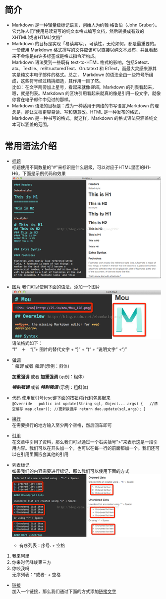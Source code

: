 # 简介 
 - Markdown 是一种轻量级标记语言，创始人为约翰·格鲁伯（John Gruber）。它允许人们“使用易读易写的纯文本格式编写文档，然后转换成有效的XHTML(或者HTML)文档”
 - Markdown 的目标是实现「易读易写」。可读性，无论如何，都是最重要的。一份使用 Markdown 格式撰写的文件应该可以直接以纯文本发布，并且看起来不会像是由许多标签或是格式指令所构成。  
 Markdown 语法受到一些既有 text-to-HTML 格式的影响，包括Setext、atx、Textile、reStructuredText、Grutatext 和 EtText，而最大灵感来源其实是纯文本电子邮件的格式。总之， Markdown 的语法全由一些符号所组成，这些符号经过精挑细选，其作用一目了然。  
 比如：在文字两旁加上星号，看起来就像*强调*。Markdown 的列表看起来，嗯，就是列表。Markdown 的区块引用看起来就真的像是引用一段文字，就像你曾在电子邮件中见过的那样。
 - Markdown 语法的目标是：成为一种适用于网络的书写语言,Markdown 的理念是，能让文档更容易读、写和随意改。HTML 是一种发布的格式，Markdown 是一种书写的格式。就这样，Markdown 的格式语法只涵盖纯文本可以涵盖的范围。
 # 常用语法介绍
 - [标题](#标题)  
 标题使用不同数量的"#"来标识是什么层级，可以对应于HTML里面的H1-H6，下面是示例代码和效果![标题层级](img/20141121163201450.png)
 - [图片](#图片)
 我们可以使用下面的语法，添加一个图片![Alt text](img/20141121163821625.png)
 语法格式如下：    
 “!”　＋　“[”+ 图片的替代文字 + “]” + “(” + “说明文字” +“)”
 - [强调](#强调)  
`
   *强调* 或者 _强调_ (示例：斜体)  
   
   **加重强调** 或者 __加重强调__ (示例：粗体)   
    
   ***特别强调*** 或者 ___特别强调___ (示例：粗斜体)
 - [代码](#代码)
 使用反引号(esc键下面的按钮)将代码包裹起来  
 `
     @Override  
     public int update(String sql, Object... args) {  
     //清空缓存
         map.clear();
         //更新数据库
         return dao.update(sql,args);
     }
 `
 - [换行](#换行)  
 在需要换行的地方输入至少两个空格，然后回车即可  
 - [引用](#引用)  
 在文章中引用了资料，那么我们可以通过一个右尖括号">"来表示这是一段引用内容。我们可以在开头加一个，也可以在每一行的前面都加一个。我们还可以在引用里面嵌套其他的引用
 - [列表标记](#列表标记)  
 如果我们的内容需要进行标记，那么我们可以使用下面的方式  
 ![链接标记说明](img/20141121171601583.png)  
   - 有序列表：序号. + 空格
  1. 我来阿里
  2. 你来时代峰峻第三方
  3. 你咬我吗  
 无序列表：*或者- + 空格
 - [链接](#链接)  
 加入一个链接，那么我们通过下面的方式添加[链接文字](链接地址)